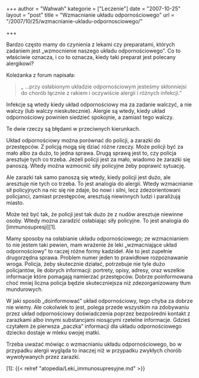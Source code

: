 +++
author = "Wahwah"
kategorie = ["Leczenie"]
date = "2007-10-25"
layout = "post"
title = "Wzmacnianie układu odpornościowego"
url = "/2007/10/25/wzmacnianie-ukladu-odpornosciowego/"

+++

Bardzo często mamy do czynienia z lekami czy preparatami, których zadaniem jest „wzmocnienie naszego układu odpornościowego”. Co to właściwie oznacza, i co to oznacza, kiedy taki preparat jest polecany alergikowi?

<!--more-->Koleżanka z forum napisała:

> „ &#8230;przy osłabionym układzie odpornościowym jesteśmy skłonniejsi do chorób łącznie z rakiem i oczywiście alergii i różnych infekcji.”

Infekcje są wtedy kiedy układ odpornościowy ma za zadanie walczyć, a nie walczy (lub walczy nieskutecznie). Alergie są wtedy, kiedy układ odpornościowy powinien siedzieć spokojnie, a zamiast tego walczy.

Te dwie rzeczy są błędami w przeciwnych kierunkach.

Układ odpornościowy można porównać do policji, a zarazki do przestępców. Z policją mogą się dziać różne rzeczy. Może policji być za mało albo za dużo, to jedna sprawa. Drugą sprawą jest to, czy policja aresztuje tych co trzeba. Jeżeli policji jest za mało, wiadomo że zarazki się panoszą. Wtedy można wzmocnić siły policyjne żeby poprawić sytuację.

Ale zarazki tak samo panoszą się wtedy, kiedy policji jest dużo, ale aresztuje nie tych co trzeba. To jest analogia do alergii. Wtedy wzmacnianie sił policyjnych na nic się nie zdaje, bo nowi i silni, lecz zdezorientowani policjanci, zamiast przestępców, aresztują niewinnych ludzi i paraliżują miasto.

Może też być tak, że policji jest tak dużo że z nudów aresztuje niewinne osoby. Wtedy można zaradzić osłabiając siły policyjne. To jest analogia do [immunosupresji][1].

Mamy sposoby na osłabianie układu odpornościowego; ze wzmacnianiem to nie jestem taki pewien, mam wrażenie że leki „wzmacniające układ odpornościowy” to raczej różne formy kadzideł. Ale to jest zupełnie drugorzędna sprawa. Problem numer jeden to prawidłowe rozpoznawanie wroga. Policja, żeby skutecznie działać, potrzebuje nie tyle dużo policjantów, ile dobrych informacji: portrety, opisy, adresy, oraz wszelkie informacje które pomagają namierzać przestępców. Dobrze poinformowana choć mniej liczna policja będzie skuteczniejsza niż zdezorganizowany tłum mundurowych.

W jaki sposób „doinformować” układ odpornościowy, tego chyba za dobrze nie wiemy. Ale cokolwiek to jest, polega przede wszystkim na zdobywaniu przez układ odpornościowy doświadczenia poprzez bezpośredni kontakt z zarazkami albo innymi substancjami niosącymi rzetelne informacje. Gdzieś czytałem że pierwsza „paczka” informacji dla układu odpornościowego dziecko dostaje w mleku swojej matki.

Trzeba uważać mówiąc o wzmacnianiu układu odpornościowego, bo w przypadku alergii wygląda to inaczej niż w przypadku zwykłych chorób wywoływanych przez zarazki.

 [1]: {{< relref "atopedia/Leki_immunosupresyjne.md" >}}
